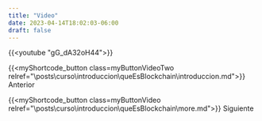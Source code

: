 ```yaml
---
title: "Video"
date: 2023-04-14T18:02:03-06:00
draft: false
---
```


{{<youtube "gG_dA32oH44">}}

{{<myShortcode_button class=myButtonVideoTwo relref="\posts\curso\introduccion\queEsBlockchain\introduccion.md">}} Anterior

{{<myShortcode_button class=myButtonVideo relref="\posts\curso\introduccion\queEsBlockchain\more.md">}} Siguiente